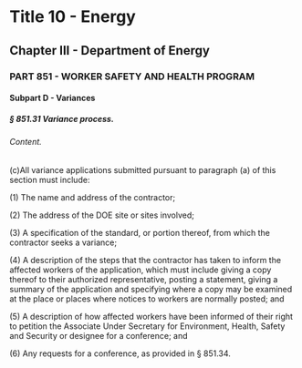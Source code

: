 
# Title 10 - Energy
## Chapter III - Department of Energy
### PART 851 - WORKER SAFETY AND HEALTH PROGRAM
#### Subpart D - Variances
##### § 851.31 Variance process.
###### Content.

(c)All variance applications submitted pursuant to paragraph (a) of this section must include:

(1) The name and address of the contractor;

(2) The address of the DOE site or sites involved;

(3) A specification of the standard, or portion thereof, from which the contractor seeks a variance;

(4) A description of the steps that the contractor has taken to inform the affected workers of the application, which must include giving a copy thereof to their authorized representative, posting a statement, giving a summary of the application and specifying where a copy may be examined at the place or places where notices to workers are normally posted; and

(5) A description of how affected workers have been informed of their right to petition the Associate Under Secretary for Environment, Health, Safety and Security or designee for a conference; and

(6) Any requests for a conference, as provided in § 851.34.
